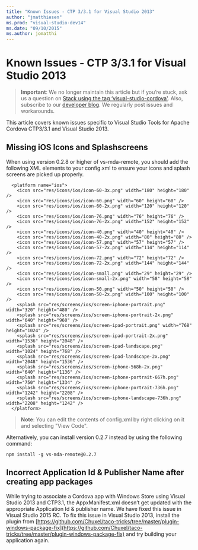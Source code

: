 ```yaml
---
title: "Known Issues - CTP 3/3.1 for Visual Studio 2013"
author: "jmatthiesen"
ms.prod: "visual-studio-dev14"
ms.date: "09/10/2015"
ms.author: jomatthi
---
```


# <strong>Known Issues - CTP 3/3.1 for Visual Studio 2013</strong>

> **Important**: We no longer maintain this article but if you’re stuck, ask us a question on [Stack using the tag ‘visual-studio-cordova'](http://stackoverflow.com/questions/tagged/visual-studio-cordova). Also, subscribe to our [developer blog](http://microsoft.github.io/vstacoblog/). We regularly post issues and workarounds.

This article covers known issues specific to Visual Studio Tools for Apache Cordova CTP3/3.1 and Visual Studio 2013.

## <strong>Missing iOS Icons and Splashscreens</strong>

When using version 0.2.8 or higher of vs-mda-remote, you should add the following XML elements to your config.xml to ensure your icons and splash screens are picked up properly.

~~~~~~~~~~~~~~~~~~
  <platform name="ios">
    <icon src="res/icons/ios/icon-60-3x.png" width="180" height="180" />
    <icon src="res/icons/ios/icon-60.png" width="60" height="60" />
    <icon src="res/icons/ios/icon-60-2x.png" width="120" height="120" />
    <icon src="res/icons/ios/icon-76.png" width="76" height="76" />
    <icon src="res/icons/ios/icon-76-2x.png" width="152" height="152" />
    <icon src="res/icons/ios/icon-40.png" width="40" height="40" />
    <icon src="res/icons/ios/icon-40-2x.png" width="80" height="80" />
    <icon src="res/icons/ios/icon-57.png" width="57" height="57" />
    <icon src="res/icons/ios/icon-57-2x.png" width="114" height="114" />
    <icon src="res/icons/ios/icon-72.png" width="72" height="72" />
    <icon src="res/icons/ios/icon-72-2x.png" width="144" height="144" />
    <icon src="res/icons/ios/icon-small.png" width="29" height="29" />
    <icon src="res/icons/ios/icon-small-2x.png" width="58" height="58" />
    <icon src="res/icons/ios/icon-50.png" width="50" height="50" />
    <icon src="res/icons/ios/icon-50-2x.png" width="100" height="100" />
    <splash src="res/screens/ios/screen-iphone-portrait.png" width="320" height="480" />
    <splash src="res/screens/ios/screen-iphone-portrait-2x.png" width="640" height="960" />
    <splash src="res/screens/ios/screen-ipad-portrait.png" width="768" height="1024" />
    <splash src="res/screens/ios/screen-ipad-portrait-2x.png" width="1536" height="2048" />
    <splash src="res/screens/ios/screen-ipad-landscape.png" width="1024" height="768" />
    <splash src="res/screens/ios/screen-ipad-landscape-2x.png" width="2048" height="1536" />
    <splash src="res/screens/ios/screen-iphone-568h-2x.png" width="640" height="1136" />
    <splash src="res/screens/ios/screen-iphone-portrait-667h.png" width="750" height="1334" />
    <splash src="res/screens/ios/screen-iphone-portrait-736h.png" width="1242" height="2208" />
    <splash src="res/screens/ios/screen-iphone-landscape-736h.png" width="2208" height="1242" />
  </platform>
~~~~~~~~~~~~~~~~~~

> **Note**: You can edit the contents of config.xml by right clicking on it and selecting "View Code".

Alternatively, you can install version 0.2.7 instead by using the following command:

    npm install -g vs-mda-remote@0.2.7

## <strong>Incorrect Application Id & Publisher Name after creating app packages</strong>

While trying to associate a Cordova app with Windows Store using Visual Studio 2013 and CTP3.1, the AppxManifest.xml doesn’t get updated with the appropriate Application Id & publisher name. We have fixed this issue in Visual Studio 2015 RC. To fix this issue in Visual Studio 2013, install the plugin from [https://github.com/Chuxel/taco-tricks/tree/master/plugin-windows-package-fix](https://github.com/Chuxel/taco-tricks/tree/master/plugin-windows-package-fix) and try building your application again.

